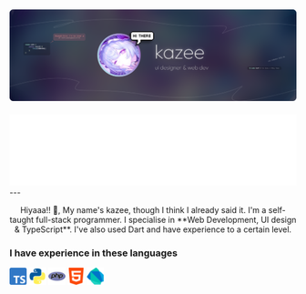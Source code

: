 
![...](https://raw.githubusercontent.com/00kazee/00kazee/refs/heads/main/dokoo.png)
---
<img src="diggita.png"/>
---
<p align="center">Hiyaaa!! 👋, My name's kazee, though I think I already said it. I'm a self-taught full-stack programmer. I specialise in **Web Development, UI design & TypeScript**. I've also used Dart and have experience to a certain level.</p>

### I have experience in these languages
<img src="ts.png" alt="TypeScript" width="30"/>
<img src="python.webp" alt="Python" width="30"/>
<img src="php.png" alt="PHP" width="30"/>
<img src="html.png" alt="HTML" width="30"/>
<img src="dart.png" alt="Dart" width="30"/>
